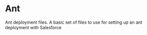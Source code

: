 # Ant
Ant deployment files.  A basic set of files to use for setting up an ant deployment with Salesforce
